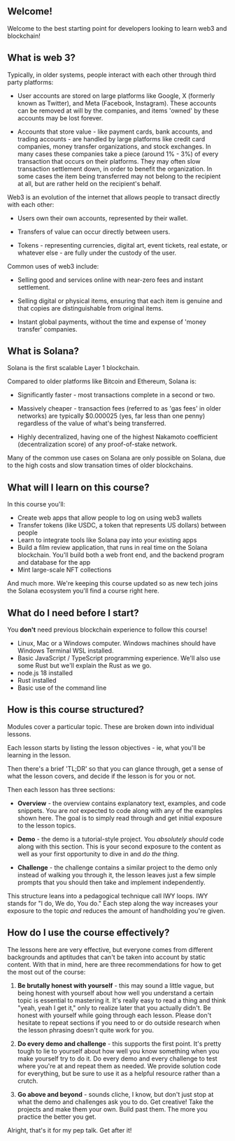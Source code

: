 ## Welcome!

Welcome to the best starting point for developers looking to learn web3 and blockchain!

## What is web 3?

Typically, in older systems, people interact with each other through third party platforms:

- User accounts are stored on large platforms like Google, X (formerly known as Twitter), and Meta (Facebook, Instagram). These accounts can be removed at will by the companies, and items 'owned' by these accounts may be lost forever. 

- Accounts that store value - like payment cards, bank accounts, and trading accounts - are handled by large platforms like credit card companies, money transfer organizations, and stock exchanges. In many cases these companies take a piece (around 1% - 3%) of every transaction that occurs on their platforms. They may often slow transaction settlement down, in order to benefit the organization. In some cases the item being transferred may not belong to the recipient at all, but are rather held on the recipient's behalf.

Web3 is an evolution of the internet that allows people to transact directly with each other:

- Users own their own accounts, represented by their wallet.

- Transfers of value can occur directly between users.

- Tokens - representing currencies, digital art, event tickets, real estate, or whatever else - are fully under the custody of the user.

Common uses of web3 include:

- Selling good and services online with near-zero fees and instant settlement.

- Selling digital or physical items, ensuring that each item is genuine and that copies are distinguishable from original items. 

- Instant global payments, without the time and expense of 'money transfer' companies.

## What is Solana?

Solana is the first scalable Layer 1 blockchain.

Compared to older platforms like Bitcoin and Ethereum, Solana is:

- Significantly faster - most transactions complete in a second or two.

- Massively cheaper - transaction fees (referred to as 'gas fees' in older networks) are typically $0.000025 (yes, far less than one penny) regardless of the value of what's being transferred.

- Highly decentralized, having one of the highest Nakamoto coefficient (decentralization score) of any proof-of-stake network.

Many of the common use cases on Solana are only possible on Solana, due to the high costs and slow transation times of older blockchains.

## What will I learn on this course?

In this course you'll:

 - Create web apps that allow people to log on using web3 wallets
 - Transfer tokens (like USDC, a token that represents US dollars) between people
 - Learn to integrate tools like Solana pay into your existing apps 
 - Build a film review application, that runs in real time on the Solana blockchain. You'll build both a web front end, and the backend program and database for the app
 - Mint large-scale NFT collections

And much more. We're keeping this course updated so as new tech joins the Solana ecosystem you'll find a course right here.

## What do I need before I start?

You **don't** need previous blockchain experience to follow this course! 

- Linux, Mac or a Windows computer. 
  Windows machines should have Windows Terminal WSL installed.
- Basic JavaScript / TypeScript programming experience. We'll also use some Rust but we'll explain the Rust as we go. 
- node.js 18 installed
- Rust installed
- Basic use of the command line 

## How is this course structured?

Modules cover a particular topic. These are broken down into individual lessons.

Each lesson starts by listing the lesson objectives - ie, what you'll be learning in the lesson.

Then there's a brief 'TL;DR' so that you can glance through, get a sense of what the lesson covers, and decide if the lesson is for you or not.

Then each lesson has three sections:

- **Overview** - the overview contains explanatory text, examples, and code snippets. You are _not_ expected to code along with any of the examples shown here. The goal is to simply read through and get initial exposure to the lesson topics.

- **Demo** - the demo is a tutorial-style project. You _absolutely should_ code along with this section. This is your second exposure to the content as well as your first opportunity to dive in and _do the thing_.

- **Challenge** - the challenge contains a similar project to the demo only instead of walking you through it, the lesson leaves just a few simple prompts that you should then take and implement independently.

This structure leans into a pedagogical technique call IWY loops. IWY stands for "I do, We do, You do." Each step along the way increases your exposure to the topic _and_ reduces the amount of handholding you're given.

## How do I use the course effectively?

The lessons here are very effective, but everyone comes from different backgrounds and aptitudes that can't be taken into account by static content. With that in mind, here are three recommendations for how to get the most out of the course:

1. **Be brutally honest with yourself** - this may sound a little vague, but being honest with yourself about how well you understand a certain topic is essential to mastering it. It's really easy to read a thing and think "yeah, yeah I get it," only to realize later that you actually didn't. Be honest with yourself while going through each lesson. Please don't hesitate to repeat sections if you need to or do outside research when the lesson phrasing doesn't quite work for you.

2. **Do every demo and challenge** - this supports the first point. It's pretty tough to lie to yourself about how well you know something when you make yourself try to do it. Do every demo and every challenge to test where you're at and repeat them as needed. We provide solution code for everything, but be sure to use it as a helpful resource rather than a crutch.

3. **Go above and beyond** - sounds cliche, I know, but don't just stop at what the demo and challenges ask you to do. Get creative! Take the projects and make them your own. Build past them. The more you practice the better you get.

Alright, that's it for my pep talk. Get after it!
